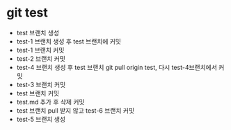 # git test

- test 브랜치 생성
- test-1 브랜치 생성 후 test 브랜치에 커밋
- test-1 브랜치 커밋
- test-2 브랜치 커밋
- test-4 브랜치 생성 후 test 브랜치 git pull origin test, 다시 test-4브랜치에서 커밋
- test-3 브랜치 커밋
- test 브랜치 커밋
- test.md 추가 후 삭제 커밋
- test 브랜치 pull 받지 않고 test-6 브랜치 커밋
- test-5 브랜치 생성
